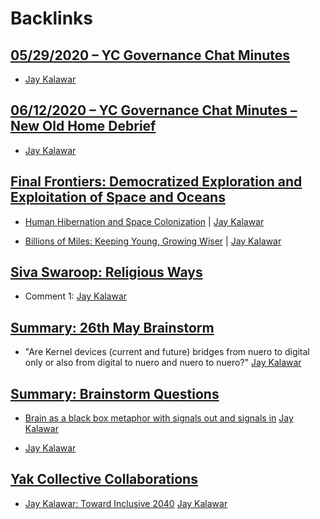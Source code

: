 
# Backlinks
## [05/29/2020 – YC Governance Chat Minutes](<05/29/2020 – YC Governance Chat Minutes.md>)
- [Jay Kalawar](<Jay Kalawar.md>)

## [06/12/2020 – YC Governance Chat Minutes – New Old Home Debrief](<06/12/2020 – YC Governance Chat Minutes – New Old Home Debrief.md>)
- [Jay Kalawar](<Jay Kalawar.md>)

## [Final Frontiers: Democratized Exploration and Exploitation of Space and Oceans](<Final Frontiers: Democratized Exploration and Exploitation of Space and Oceans.md>)
- [Human Hibernation and Space Colonization](https://docs.google.com/presentation/d/1zNjdVUgTuU7Xne1xcGz6e-j3sAoKAnqjGM8HKmLEosg/edit?pli=1[slide](<slide.md>)=id.g86d9c7c2bb_7_0) | [Jay Kalawar](<Jay Kalawar.md>)

- [Billions of Miles: Keeping Young, Growing Wiser](https://docs.google.com/presentation/d/1zNjdVUgTuU7Xne1xcGz6e-j3sAoKAnqjGM8HKmLEosg/edit?pli=1[slide](<slide.md>)=id.g86d9c7c2bb_7_157) | [Jay Kalawar](<Jay Kalawar.md>)

## [Siva Swaroop: Religious Ways](<Siva Swaroop: Religious Ways.md>)
- Comment 1: [Jay Kalawar](<Jay Kalawar.md>)

## [Summary: 26th May Brainstorm](<Summary: 26th May Brainstorm.md>)
- "Are Kernel devices (current and future) bridges from nuero to digital only or also from digital to nuero and nuero to nuero?" [Jay Kalawar](<Jay Kalawar.md>)

## [Summary: Brainstorm Questions](<Summary: Brainstorm Questions.md>)
- [Brain as a black box metaphor with signals out and signals in](https://discord.com/channels/692111190851059762/712459471787393054/714561875727351870) [Jay Kalawar](<Jay Kalawar.md>)

- [Jay Kalawar](<Jay Kalawar.md>)

## [Yak Collective Collaborations](<Yak Collective Collaborations.md>)
- [Jay Kalawar: Toward Inclusive 2040](<Jay Kalawar: Toward Inclusive 2040.md>) [Jay Kalawar](<Jay Kalawar.md>)

